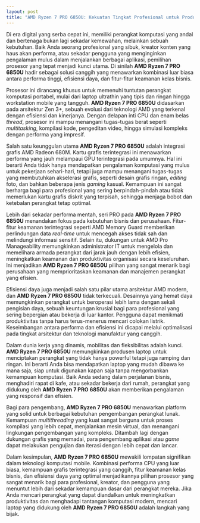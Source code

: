 ```yaml
---
layout: post
title: "AMD Ryzen 7 PRO 6850U: Kekuatan Tingkat Profesional untuk Produktivitas Anda"
---
```


Di era digital yang serba cepat ini, memiliki perangkat komputasi yang andal dan bertenaga bukan lagi sekadar kemewahan, melainkan sebuah kebutuhan. Baik Anda seorang profesional yang sibuk, kreator konten yang haus akan performa, atau sekadar pengguna yang menginginkan pengalaman mulus dalam menjalankan berbagai aplikasi, pemilihan prosesor yang tepat menjadi kunci utama. Di sinilah **AMD Ryzen 7 PRO 6850U** hadir sebagai solusi canggih yang menawarkan kombinasi luar biasa antara performa tinggi, efisiensi daya, dan fitur-fitur keamanan kelas bisnis.

Prosesor ini dirancang khusus untuk memenuhi tuntutan perangkat komputasi portabel, mulai dari laptop ultrathin yang tipis dan ringan hingga workstation mobile yang tangguh. **AMD Ryzen 7 PRO 6850U** didasarkan pada arsitektur Zen 3+, sebuah evolusi dari teknologi AMD yang terkenal dengan efisiensi dan kinerjanya. Dengan delapan inti CPU dan enam belas *thread*, prosesor ini mampu menangani tugas-tugas berat seperti *multitasking*, kompilasi kode, pengeditan video, hingga simulasi kompleks dengan performa yang impresif.

Salah satu keunggulan utama **AMD Ryzen 7 PRO 6850U** adalah integrasi grafis AMD Radeon 680M. Kartu grafis terintegrasi ini menawarkan performa yang jauh melampaui GPU terintegrasi pada umumnya. Hal ini berarti Anda tidak hanya mendapatkan pengalaman komputasi yang mulus untuk pekerjaan sehari-hari, tetapi juga mampu menangani tugas-tugas yang membutuhkan akselerasi grafis, seperti desain grafis ringan, *editing* foto, dan bahkan beberapa jenis *gaming* kasual. Kemampuan ini sangat berharga bagi para profesional yang sering berpindah-pindah atau tidak memerlukan kartu grafis diskrit yang terpisah, sehingga menjaga bobot dan ketebalan perangkat tetap optimal.

Lebih dari sekadar performa mentah, seri PRO pada **AMD Ryzen 7 PRO 6850U** menandakan fokus pada kebutuhan bisnis dan perusahaan. Fitur-fitur keamanan terintegrasi seperti AMD Memory Guard memberikan perlindungan data *real-time* untuk mencegah akses tidak sah dan melindungi informasi sensitif. Selain itu, dukungan untuk AMD Pro Manageability memungkinkan administrator IT untuk mengelola dan memelihara armada perangkat dari jarak jauh dengan lebih efisien, meningkatkan keamanan dan produktivitas organisasi secara keseluruhan. Ini menjadikan **AMD Ryzen 7 PRO 6850U** pilihan yang sangat menarik bagi perusahaan yang memprioritaskan keamanan dan manajemen perangkat yang efisien.

Efisiensi daya juga menjadi salah satu pilar utama arsitektur AMD modern, dan **AMD Ryzen 7 PRO 6850U** tidak terkecuali. Desainnya yang hemat daya memungkinkan perangkat untuk beroperasi lebih lama dengan sekali pengisian daya, sebuah keuntungan krusial bagi para profesional yang sering bepergian atau bekerja di luar kantor. Pengguna dapat menikmati produktivitas tanpa harus terus-menerus mencari colokan listrik. Keseimbangan antara performa dan efisiensi ini dicapai melalui optimalisasi pada tingkat arsitektur dan teknologi manufaktur yang canggih.

Dalam dunia kerja yang dinamis, mobilitas dan fleksibilitas adalah kunci. **AMD Ryzen 7 PRO 6850U** memungkinkan produsen laptop untuk menciptakan perangkat yang tidak hanya powerful tetapi juga ramping dan ringan. Ini berarti Anda bisa mendapatkan laptop yang mudah dibawa ke mana saja, siap untuk digunakan kapan saja tanpa mengorbankan kemampuan komputasi. Baik Anda sedang dalam perjalanan bisnis, menghadiri rapat di kafe, atau sekadar bekerja dari rumah, perangkat yang didukung oleh **AMD Ryzen 7 PRO 6850U** akan memberikan pengalaman yang responsif dan efisien.

Bagi para pengembang, **AMD Ryzen 7 PRO 6850U** menawarkan platform yang solid untuk berbagai kebutuhan pengembangan perangkat lunak. Kemampuan *multithreading* yang kuat sangat berguna untuk proses kompilasi yang lebih cepat, menjalankan mesin virtual, dan menangani lingkungan pengembangan yang kompleks. Ditambah lagi dengan dukungan grafis yang memadai, para pengembang aplikasi atau *game* dapat melakukan pengujian dan iterasi dengan lebih cepat dan lancar.

Dalam kesimpulan, **AMD Ryzen 7 PRO 6850U** mewakili lompatan signifikan dalam teknologi komputasi mobile. Kombinasi performa CPU yang luar biasa, kemampuan grafis terintegrasi yang canggih, fitur keamanan kelas bisnis, dan efisiensi daya yang optimal menjadikannya pilihan prosesor yang sangat menarik bagi para profesional, kreator, dan pengguna yang menuntut lebih dari sekadar kemampuan dasar dari perangkat mereka. Jika Anda mencari perangkat yang dapat diandalkan untuk meningkatkan produktivitas dan menghadapi tantangan komputasi modern, mencari laptop yang didukung oleh **AMD Ryzen 7 PRO 6850U** adalah langkah yang bijak.
